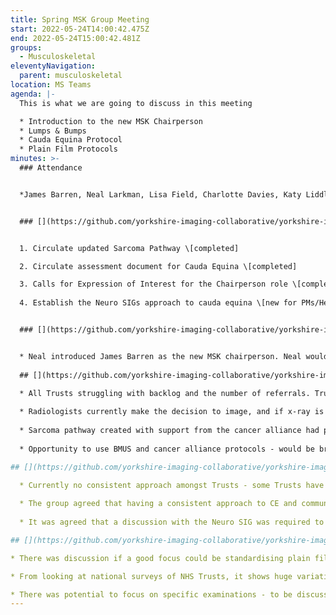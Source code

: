 ```yaml
---
title: Spring MSK Group Meeting
start: 2022-05-24T14:00:42.475Z
end: 2022-05-24T15:00:42.481Z
groups:
  - Musculoskeletal
eleventyNavigation:
  parent: musculoskeletal
location: MS Teams
agenda: |-
  This is what we are going to discuss in this meeting

  * Introduction to the new MSK Chairperson
  * Lumps & Bumps
  * Cauda Equina Protocol
  * Plain Film Protocols
minutes: >-
  ### Attendance


  *James Barren, Neal Larkman, Lisa Field, Charlotte Davies, Katy Liddle, Conrad Nel, Scott Raine, Pankaj Nagtode, Amy Richards, Anthony Smith, Jonathan McConnell, Debra Punshon, Jo Housley*


  ### [](https://github.com/yorkshire-imaging-collaborative/yorkshire-imaging-collaborative.github.io/blob/master/src/meetings/2022-05-24-MSK.md#actions)Actions


  1. Circulate updated Sarcoma Pathway \[completed]

  2. Circulate assessment document for Cauda Equina \[completed]

  3. Calls for Expression of Interest for the Chairperson role \[completed]
  
  4. Establish the Neuro SIGs approach to cauda equina \[new for PMs/Helen]


  ### [](https://github.com/yorkshire-imaging-collaborative/yorkshire-imaging-collaborative.github.io/blob/master/src/meetings/2022-05-24-MSK.md#key-discussion-points)Key Discussion Points


  * Neal introduced James Barren as the new MSK chairperson. Neal would be there to support for the next couple of meetings.
 
  ## [](https://github.com/yorkshire-imaging-collaborative/yorkshire-imaging-collaborative.github.io/blob/master/src/meetings/2022-05-24-MSK.md#key-discussion-points)Lumps & Bumps

  * All Trusts struggling with backlog and the number of referrals. Trusts are currently using BMUS guidance and agreed that a criteria of 1cm and above would be a good baseline.
  
  * Radiologists currently make the decision to image, and if x-ray is required before MR.
  
  * Sarcoma pathway created with support from the cancer alliance had previously been circulated. Confirmation required from Phil Robinson as to whether this was now a live document. This document would be re-circulated to MSK SIG members.
  
  * Opportunity to use BMUS and cancer alliance protocols - would be brought back to the next meeting.

## [](https://github.com/yorkshire-imaging-collaborative/yorkshire-imaging-collaborative.github.io/blob/master/src/meetings/2022-05-24-MSK.md#key-discussion-points)Cauda Equina

  * Currently no consistent approach amongst Trusts - some Trusts have 24 hour MR cover; depending on the severity and duration of symptoms patients are scanned from ED overnight, or patients are scanned first thing in a morning. Other Trusts have a dedicated virtual clinic first thing in the morning.
  
  * The group agreed that having a consistent approach to CE and communication between ED and radiology would be a good place to start, with the possibility of virtual morning slots as a minumum.
  
  * It was agreed that a discussion with the Neuro SIG was required to establish what their approach to CE was.

## [](https://github.com/yorkshire-imaging-collaborative/yorkshire-imaging-collaborative.github.io/blob/master/src/meetings/2022-05-24-MSK.md#key-discussion-points)Plain Film Protocols

* There was discussion if a good focus could be standardising plain film protocols to incorporate with the launch of the shared reporting solution. Some of the other special interest groups were currently focusing on MRI and CT protocols. 

* From looking at national surveys of NHS Trusts, it shows huge variation in lumbar spine, pelvis, knee and foot. There is also radiation implications if scans had to be duplicated due to difference in protocols and reporting.

* There was potential to focus on specific examinations - to be discussed further.
---
```



